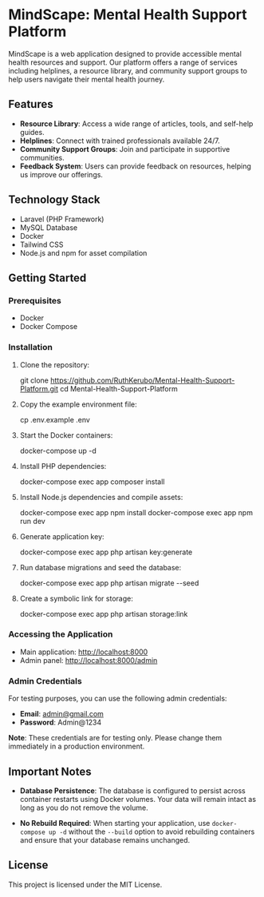 
# MindScape: Mental Health Support Platform

MindScape is a web application designed to provide accessible mental health resources and support. Our platform offers a range of services including helplines, a resource library, and community support groups to help users navigate their mental health journey.

## Features

- **Resource Library**: Access a wide range of articles, tools, and self-help guides.
- **Helplines**: Connect with trained professionals available 24/7.
- **Community Support Groups**: Join and participate in supportive communities.
- **Feedback System**: Users can provide feedback on resources, helping us improve our offerings.

## Technology Stack

- Laravel (PHP Framework)
- MySQL Database
- Docker
- Tailwind CSS
- Node.js and npm for asset compilation

## Getting Started

### Prerequisites

- Docker
- Docker Compose

### Installation

1. Clone the repository:
   
   git clone https://github.com/RuthKerubo/Mental-Health-Support-Platform.git
   cd Mental-Health-Support-Platform

2. Copy the example environment file:

   cp .env.example .env

3. Start the Docker containers:

   docker-compose up -d

4. Install PHP dependencies:

   docker-compose exec app composer install

5. Install Node.js dependencies and compile assets:

   docker-compose exec app npm install
   docker-compose exec app npm run dev

6. Generate application key:

   docker-compose exec app php artisan key:generate

7. Run database migrations and seed the database:

   docker-compose exec app php artisan migrate --seed

8. Create a symbolic link for storage:

   docker-compose exec app php artisan storage:link

### Accessing the Application

- Main application: [http://localhost:8000](http://localhost:8000)
- Admin panel: [http://localhost:8000/admin](http://localhost:8000/admin)

### Admin Credentials

For testing purposes, you can use the following admin credentials:

- **Email**: admin@gmail.com
- **Password**: Admin@1234

**Note**: These credentials are for testing only. Please change them immediately in a production environment.

## Important Notes

- **Database Persistence**: The database is configured to persist across container restarts using Docker volumes. Your data will remain intact as long as you do not remove the volume.
  
- **No Rebuild Required**: When starting your application, use `docker-compose up -d` without the `--build` option to avoid rebuilding containers and ensure that your database remains unchanged.

## License

This project is licensed under the MIT License.
